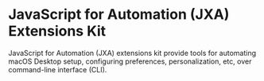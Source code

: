 # JavaScript for Automation (JXA) Extensions Kit
JavaScript for Automation (JXA) extensions kit provide tools for automating macOS Desktop setup, configuring preferences, personalization, etc, over command-line interface (CLI).
